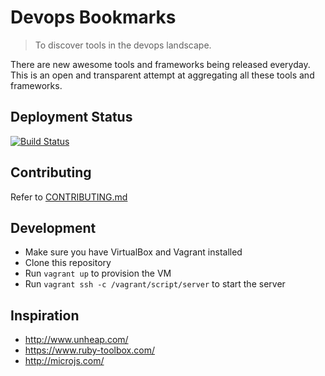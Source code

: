 # Devops Bookmarks

> To discover tools in the devops landscape.

There are new awesome tools and frameworks being released everyday.
This is an open and transparent attempt at aggregating all these tools
and frameworks.

## Deployment Status

[![Build Status](https://snap-ci.com/devopsbookmarks/devopsbookmarks.com/branch/master/build_image)](https://snap-ci.com/devopsbookmarks/devopsbookmarks.com/branch/master)

## Contributing

Refer to [CONTRIBUTING.md](https://github.com/devopsbookmarks/devopsbookmarks.com/blob/master/CONTRIBUTING.md)

## Development

* Make sure you have VirtualBox and Vagrant installed
* Clone this repository
* Run `vagrant up` to provision the VM
* Run `vagrant ssh -c /vagrant/script/server` to start the server

## Inspiration

* http://www.unheap.com/
* https://www.ruby-toolbox.com/
* http://microjs.com/
